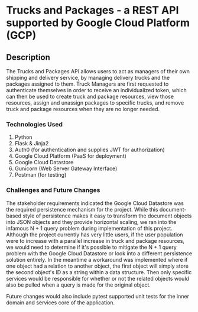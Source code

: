 # Trucks and Packages - a REST API supported by Google Cloud Platform (GCP)

## Description

The Trucks and Packages API allows users to act as managers of their own shipping and delivery service, by managing delivery trucks and the packages assigned to them. Truck Managers are first requested to authenticate themselves in order to receive an individualized token, which can then be used to create truck and package resources, view those resources, assign and unassign packages to specific trucks, and remove truck and package resources when they are no longer needed.

### Technologies Used

1. Python
2. Flask & Jinja2
3. Auth0 (for authentication and supplies JWT for authorization)
4. Google Cloud Platform (PaaS for deployment)
5. Google Cloud Datastore
6. Gunicorn (Web Server Gateway Interface)
7. Postman (for testing)

### Challenges and Future Changes

The stakeholder requirements indicated the Google Cloud Datastore was the required persistence mechanism for the project. While this document-based style of persistence makes it easy to transform the document objects into JSON objects and they provide horizontal scaling, we ran into the infamous N + 1 query problem during implementation of this project. Although the project currently has very little users, if the user population were to increase with a parallel increase in truck and package resources, we would need to determine if it's possible to mitigate the N + 1 query problem with the Google Cloud Datastore or look into a different persistence solution entirely. In the meantime a workaround was implemented where if one object had a relation to another object, the first object will simply store the second object's ID as a string within a data structure. Then only specific services would be responsible for whether or not the related objects would also be pulled when a query is made for the original object.

Future changes would also include pytest supported unit tests for the inner domain and services core of the application.